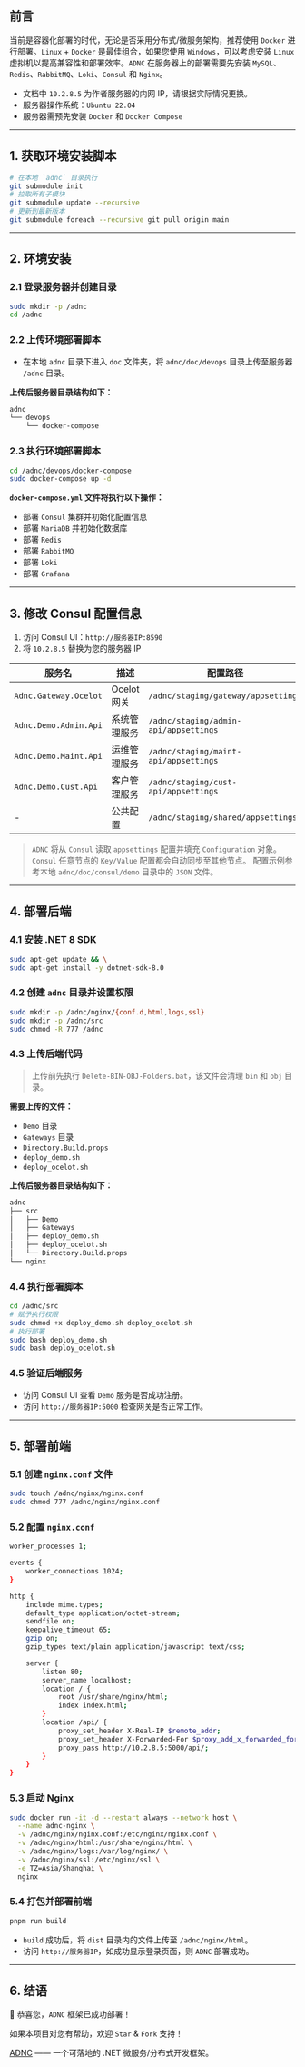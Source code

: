 ## 前言

当前是容器化部署的时代，无论是否采用分布式/微服务架构，推荐使用 `Docker` 进行部署。`Linux` + `Docker` 是最佳组合，如果您使用 `Windows`，可以考虑安装 `Linux` 虚拟机以提高兼容性和部署效率。`ADNC` 在服务器上的部署需要先安装 `MySQL`、`Redis`、`RabbitMQ`、`Loki`、`Consul` 和 `Nginx`。

- 文档中 `10.2.8.5` 为作者服务器的内网 IP，请根据实际情况更换。
- 服务器操作系统：`Ubuntu 22.04`
- 服务器需预先安装 `Docker` 和 `Docker Compose`

------

## 1. 获取环境安装脚本

```bash
# 在本地 `adnc` 目录执行
git submodule init
# 拉取所有子模块
git submodule update --recursive  
# 更新到最新版本
git submodule foreach --recursive git pull origin main
```

------

## 2. 环境安装

### 2.1 登录服务器并创建目录

```bash
sudo mkdir -p /adnc
cd /adnc
```

### 2.2 上传环境部署脚本

- 在本地 `adnc` 目录下进入 `doc` 文件夹，将 `adnc/doc/devops` 目录上传至服务器 `/adnc` 目录。

**上传后服务器目录结构如下：**

```bash
adnc
└── devops
    └── docker-compose
```

### 2.3 执行环境部署脚本

```bash
cd /adnc/devops/docker-compose
sudo docker-compose up -d
```

**`docker-compose.yml` 文件将执行以下操作：**

- 部署 `Consul` 集群并初始化配置信息
- 部署 `MariaDB` 并初始化数据库
- 部署 `Redis`
- 部署 `RabbitMQ`
- 部署 `Loki`
- 部署 `Grafana`

------

## 3. 修改 Consul 配置信息

1. 访问 Consul UI：`http://服务器IP:8590`
2. 将 `10.2.8.5` 替换为您的服务器 IP

| 服务名                | 描述         | 配置路径                              |
| --------------------- | ------------ | ------------------------------------- |
| `Adnc.Gateway.Ocelot` | Ocelot 网关  | `/adnc/staging/gateway/appsettings`   |
| `Adnc.Demo.Admin.Api` | 系统管理服务 | `/adnc/staging/admin-api/appsettings` |
| `Adnc.Demo.Maint.Api` | 运维管理服务 | `/adnc/staging/maint-api/appsettings` |
| `Adnc.Demo.Cust.Api`  | 客户管理服务 | `/adnc/staging/cust-api/appsettings`  |
| -                     | 公共配置     | `/adnc/staging/shared/appsettings`    |

> `ADNC` 将从 `Consul` 读取 `appsettings` 配置并填充 `Configuration` 对象。 `Consul` 任意节点的 `Key/Value` 配置都会自动同步至其他节点。 配置示例参考本地 `adnc/doc/consul/demo` 目录中的 `JSON` 文件。

------

## 4. 部署后端

### 4.1 安装 .NET 8 SDK

```bash
sudo apt-get update && \
sudo apt-get install -y dotnet-sdk-8.0
```

### 4.2 创建 `adnc` 目录并设置权限

```bash
sudo mkdir -p /adnc/nginx/{conf.d,html,logs,ssl}
sudo mkdir -p /adnc/src
sudo chmod -R 777 /adnc
```

### 4.3 上传后端代码

> 上传前先执行 `Delete-BIN-OBJ-Folders.bat`，该文件会清理 `bin` 和 `obj` 目录。

**需要上传的文件：**

- `Demo` 目录
- `Gateways` 目录
- `Directory.Build.props`
- `deploy_demo.sh`
- `deploy_ocelot.sh`

**上传后服务器目录结构如下：**

```bash
adnc
├── src
│   ├── Demo
│   ├── Gateways
│   ├── deploy_demo.sh
│   ├── deploy_ocelot.sh
│   └── Directory.Build.props
└── nginx
```

### 4.4 执行部署脚本

```bash
cd /adnc/src
# 赋予执行权限
sudo chmod +x deploy_demo.sh deploy_ocelot.sh
# 执行部署
sudo bash deploy_demo.sh
sudo bash deploy_ocelot.sh
```

### 4.5 验证后端服务

- 访问 Consul UI 查看 `Demo` 服务是否成功注册。
- 访问 `http://服务器IP:5000` 检查网关是否正常工作。

------

## 5. 部署前端

### 5.1 创建 `nginx.conf` 文件

```bash
sudo touch /adnc/nginx/nginx.conf
sudo chmod 777 /adnc/nginx/nginx.conf
```

### 5.2 配置 `nginx.conf`

```bash
worker_processes 1;

events {
    worker_connections 1024;
}

http {
    include mime.types;
    default_type application/octet-stream;
    sendfile on;
    keepalive_timeout 65;
    gzip on;
    gzip_types text/plain application/javascript text/css;

    server {
        listen 80;
        server_name localhost;
        location / {
            root /usr/share/nginx/html;
            index index.html;
        }
        location /api/ {
            proxy_set_header X-Real-IP $remote_addr;
            proxy_set_header X-Forwarded-For $proxy_add_x_forwarded_for;
            proxy_pass http://10.2.8.5:5000/api/;
        }
    }
}
```

### 5.3 启动 Nginx

```bash
sudo docker run -it -d --restart always --network host \
  --name adnc-nginx \
  -v /adnc/nginx/nginx.conf:/etc/nginx/nginx.conf \
  -v /adnc/nginx/html:/usr/share/nginx/html \
  -v /adnc/nginx/logs:/var/log/nginx/ \
  -v /adnc/nginx/ssl:/etc/nginx/ssl \
  -e TZ=Asia/Shanghai \
  nginx
```

### 5.4 打包并部署前端

```bash
pnpm run build
```

- `build` 成功后，将 `dist` 目录内的文件上传至 `/adnc/nginx/html`。
- 访问 `http://服务器IP`，如成功显示登录页面，则 `ADNC` 部署成功。

------

## 6. 结语

🎉 恭喜您，`ADNC` 框架已成功部署！

如果本项目对您有帮助，欢迎 `Star` & `Fork` 支持！

[ADNC](https://aspdotnetcore.net/) —— 一个可落地的 .NET 微服务/分布式开发框架。